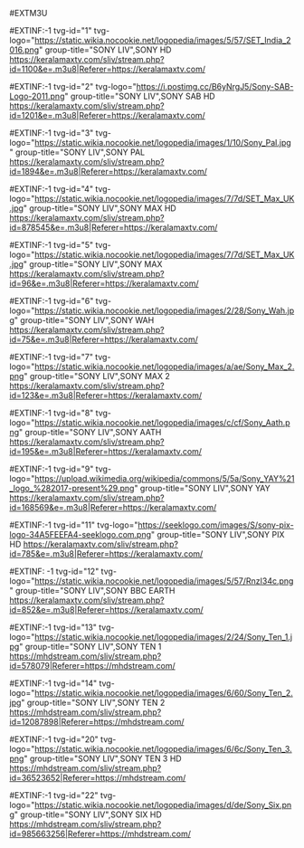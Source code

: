#EXTM3U

#EXTINF:-1 tvg-id="1" tvg-logo="https://static.wikia.nocookie.net/logopedia/images/5/57/SET_India_2016.png" group-title="SONY LIV",SONY HD  
https://keralamaxtv.com/sliv/stream.php?id=1100&e=.m3u8|Referer=https://keralamaxtv.com/ 

#EXTINF:-1 tvg-id="2" tvg-logo="https://i.postimg.cc/B6yNrgJ5/Sony-SAB-Logo-2011.png" group-title="SONY LIV",SONY SAB HD
https://keralamaxtv.com/sliv/stream.php?id=1201&e=.m3u8|Referer=https://keralamaxtv.com/ 

#EXTINF:-1 tvg-id="3" tvg-logo="https://static.wikia.nocookie.net/logopedia/images/1/10/Sony_Pal.jpg" group-title="SONY LIV",SONY PAL
https://keralamaxtv.com/sliv/stream.php?id=1894&e=.m3u8|Referer=https://keralamaxtv.com/ 

#EXTINF:-1 tvg-id="4" tvg-logo="https://static.wikia.nocookie.net/logopedia/images/7/7d/SET_Max_UK.jpg" group-title="SONY LIV",SONY MAX HD
https://keralamaxtv.com/sliv/stream.php?id=878545&e=.m3u8|Referer=https://keralamaxtv.com/ 

#EXTINF:-1 tvg-id="5" tvg-logo="https://static.wikia.nocookie.net/logopedia/images/7/7d/SET_Max_UK.jpg" group-title="SONY LIV",SONY MAX
https://keralamaxtv.com/sliv/stream.php?id=96&e=.m3u8|Referer=https://keralamaxtv.com/ 

#EXTINF:-1 tvg-id="6" tvg-logo="https://static.wikia.nocookie.net/logopedia/images/2/28/Sony_Wah.jpg" group-title="SONY LIV",SONY WAH
https://keralamaxtv.com/sliv/stream.php?id=75&e=.m3u8|Referer=https://keralamaxtv.com/ 

#EXTINF:-1 tvg-id="7" tvg-logo="https://static.wikia.nocookie.net/logopedia/images/a/ae/Sony_Max_2.png" group-title="SONY LIV",SONY MAX 2
https://keralamaxtv.com/sliv/stream.php?id=123&e=.m3u8|Referer=https://keralamaxtv.com/ 

#EXTINF:-1 tvg-id="8" tvg-logo="https://static.wikia.nocookie.net/logopedia/images/c/cf/Sony_Aath.png" group-title="SONY LIV",SONY AATH
https://keralamaxtv.com/sliv/stream.php?id=195&e=.m3u8|Referer=https://keralamaxtv.com/ 

#EXTINF:-1 tvg-id="9" tvg-logo="https://upload.wikimedia.org/wikipedia/commons/5/5a/Sony_YAY%21_logo_%282017-present%29.png" group-title="SONY LIV",SONY YAY
https://keralamaxtv.com/sliv/stream.php?id=168569&e=.m3u8|Referer=https://keralamaxtv.com/ 

#EXTINF:-1 tvg-id="11" tvg-logo="https://seeklogo.com/images/S/sony-pix-logo-34A5FEEFA4-seeklogo.com.png" group-title="SONY LIV",SONY PIX HD
https://keralamaxtv.com/sliv/stream.php?id=785&e=.m3u8|Referer=https://keralamaxtv.com/ 

#EXTINF: -1 tvg-id="12" tvg-logo="https://static.wikia.nocookie.net/logopedia/images/5/57/RnzI34c.png" group-title="SONY LIV",SONY BBC EARTH
https://keralamaxtv.com/sliv/stream.php?id=852&e=.m3u8|Referer=https://keralamaxtv.com/

#EXTINF:-1 tvg-id="13" tvg-logo="https://static.wikia.nocookie.net/logopedia/images/2/24/Sony_Ten_1.jpg" group-title="SONY LIV",SONY TEN 1
https://mhdstream.com/sliv/stream.php?id=578079|Referer=https://mhdstream.com/

#EXTINF:-1 tvg-id="14" tvg-logo="https://static.wikia.nocookie.net/logopedia/images/6/60/Sony_Ten_2.jpg" group-title="SONY LIV",SONY TEN 2
https://mhdstream.com/sliv/stream.php?id=12087898|Referer=https://mhdstream.com/

#EXTINF:-1 tvg-id="20" tvg-logo="https://static.wikia.nocookie.net/logopedia/images/6/6c/Sony_Ten_3.png" group-title="SONY LIV",SONY TEN 3 HD
https://mhdstream.com/sliv/stream.php?id=36523652|Referer=https://mhdstream.com/

#EXTINF:-1 tvg-id="22" tvg-logo="https://static.wikia.nocookie.net/logopedia/images/d/de/Sony_Six.png" group-title="SONY LIV",SONY SIX HD
https://mhdstream.com/sliv/stream.php?id=985663256|Referer=https://mhdstream.com/
